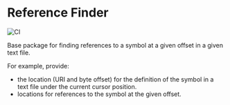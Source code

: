 Reference Finder
================

![CI](https://github.com/phpactor/reference-finder/workflows/CI/badge.svg)

Base package for finding references to a symbol at a given offset in a given
text file.

For example, provide:

- the location (URI and byte offset) for the definition of the symbol
  in a text file under the current cursor position.
- locations for references to the symbol at the given offset.
